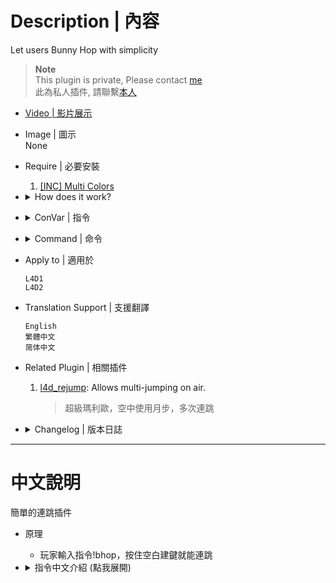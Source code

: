 # Description | 內容
Let users Bunny Hop with simplicity 

> __Note__ <br/>
This plugin is private, Please contact [me](https://github.com/fbef0102/Game-Private_Plugin#私人插件列表-private-plugins-list)<br/>
此為私人插件, 請聯繫[本人](https://github.com/fbef0102/Game-Private_Plugin#私人插件列表-private-plugins-list)

* [Video | 影片展示](https://youtu.be/lQUETO65gLk)

* Image | 圖示
<br/>None

* Require | 必要安裝
	1. [[INC] Multi Colors](https://github.com/fbef0102/L4D1_2-Plugins/releases/tag/Multi-Colors)

* <details><summary>How does it work?</summary>

	* Type !bhop -> Hold Space Key -> Jump -> Have Fun
</details>

* <details><summary>ConVar | 指令</summary>

	* cfg/sourcemod/simple-bhop.cfg
		```php
		// Enable Simple Bunny Hop
		sm_bhop_enabled "1"

		// Disable fall damage for bhoppers
		sm_bhop_falldamage "1"

		// Enable information notification
		sm_bhop_inform "1"

		// Allow Survivors to bhop while plugin is enabled
		sm_bhop_allow_survivor "1"

		// Players with these flags have access to use command to bhop. (Empty = Everyone, -1: Nobody)
		sm_bhop_access_flag ""

		// (L4D2) Which infected class can be allowed to bhop while plugin is enabled? 1=Smoker, 2=Boomer, 4=Hunter, 8=Spitter, 16=Jockey, 32=Charger, 64=Tank (0=None, 127=All)
		sm_bhop_allow_infected_flag "127"

		// (L4D1) Which infected class can be allowed to bhop while plugin is enabled? 1=Smoker, 2=Boomer, 4=Hunter, 8=Tank (0=None, 15=All)
		sm_bhop_allow_infected_flag "15"
		```
</details>

* <details><summary>Command | 命令</summary>

	* **Enable/Disable Bunny Hopping for client**
		```php
		sm_bhop
		```
</details>

* Apply to | 適用於
	```
	L4D1
	L4D2
	```

* Translation Support | 支援翻譯
	```
	English
	繁體中文
	简体中文
	```

* Related Plugin | 相關插件
	1. [l4d_rejump](https://github.com/fbef0102/Game-Private_Plugin/tree/main/l4d_rejump): Allows multi-jumping on air.
		> 超級瑪利歐，空中使用月步，多次連跳

* <details><summary>Changelog | 版本日誌</summary>

	```php
	//ReFlexPoison @ 2013
	//Harry @ 2023
	```
	* v1.3 (2023-1-16)
		* Fixed lag when first jump

	* v1.2
		* Remake Code
		* Add more cvars

    * v1.0
	    * [By ReFlexPoison](https://forums.alliedmods.net/showthread.php?t=209853)
</details>

- - - -
# 中文說明
簡單的連跳插件

* 原理
	* 玩家輸入指令!bhop，按住空白建鍵就能連跳

* <details><summary>指令中文介紹 (點我展開)</summary>

    * cfg/sourcemod/simple-bhop.cfg
		```php
		// 1=啟動插件, 0=關閉插件
		sm_bhop_enabled "1"

		// 為1時，連跳過程落地不受傷
		sm_bhop_falldamage "1"

		// 為1時，聊天框顯示連跳步驟
		sm_bhop_inform "1"

		// 為1時，倖存者可以連跳
		sm_bhop_allow_survivor "1"

		// 擁有這些權限的玩家，輸入指令才能連跳 (留白 = 任何人都能, -1: 無人)
		sm_bhop_access_flag ""

		// (L4D2) 哪些特感可以連跳? 1=Smoker, 2=Boomer, 4=Hunter, 8=Spitter, 16=Jockey, 32=Charger, 64=Tank (0=無, 127=全部)
		sm_bhop_allow_infected_flag "127"

		// (L4D1) 哪些特感可以連跳? 1=Smoker, 2=Boomer, 4=Hunter, 8=Tank (0=無, 127=全部)
		sm_bhop_allow_infected_flag "15"
		```
</details>
